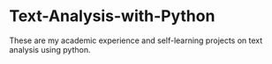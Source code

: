 # Text-Analysis-with-Python

These are my academic experience and self-learning projects on text analysis using python.
